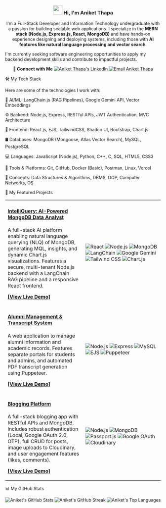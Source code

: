 

<div align="center">
<h3>
<img src="https://www.google.com/search?q=https://media.giphy.com/media/hvRJCLFzcasrR4ia7z/giphy.gif" width="30">
Hi, I'm Aniket Thapa
</h3>
</div>

<p align="center">
I'm a Full-Stack Developer and Information Technology undergraduate with a passion for building scalable web applications. I specialize in the <b>MERN stack (Node.js, Express.js, React, MongoDB)</b> and have hands-on experience designing and deploying systems, including those with <b>AI features like natural language processing and vector search</b>.







I'm currently seeking software engineering opportunities to apply my backend development skills and contribute to impactful projects.
</p>

<!-- Social Links -->

<p align="center">
<b>🤝 Connect with Me</b>





<a href="https://www.google.com/search?q=https://linkedin.com/in/aniket-thapa" target="_blank">
<img src="https://www.google.com/search?q=https://img.shields.io/badge/LinkedIn-0A66C2%3Fstyle%3Dfor-the-badge%26logo%3Dlinkedin%26logoColor%3Dwhite" alt="Aniket Thapa's LinkedIn" />
</a>
<a href="mailto:thapaaniket73@gmail.com" target="_blank">
<img src="https://www.google.com/search?q=https://img.shields.io/badge/Email-D14836%3Fstyle%3Dfor-the-badge%26logo%3Dgmail%26logoColor%3Dwhite" alt="Email Aniket Thapa" />
</a>
</p>

🛠️ My Tech Stack

Here are some of the technologies I work with:

🧠 AI/ML: LangChain.js (RAG Pipelines), Google Gemini API, Vector Embeddings

⚙️ Backend: Node.js, Express, RESTful APIs, JWT Authentication, MVC Architecture

🎨 Frontend: React.js, EJS, TailwindCSS, Shadcn UI, Bootstrap, Chart.js

🛢️ Databases: MongoDB (Mongoose, Atlas Vector Search), MySQL, PostgreSQL

💻 Languages: JavaScript (Node.js), Python, C++, C, SQL, HTML5, CSS3

🔧 Tools & Platforms: Git, GitHub, Docker (Basic), Postman, Linux, Vercel

🌱 Concepts: Data Structures & Algorithms, DBMS, OOP, Computer Networks, OS

🚀 My Featured Projects

<table>
<!-- Project 1: IntelliQuery -->
<tr>
<td width="50%">
<h4><a href="https://www.google.com/search?q=https://github.com/aniket-thapa/IntelliQuery" target="_blank">IntelliQuery: AI-Powered MongoDB Data Analyst</a></h4>
<p>A full-stack AI platform enabling natural language querying (NLQ) of MongoDB, generating MQL, insights, and dynamic Chart.js visualizations. Features a secure, multi-tenant Node.js backend with a LangChain RAG pipeline and a responsive React frontend.</p>
<p><b><a href="https://your-live-demo-link.com" target="_blank">[View Live Demo]</a></b></p>
</td>
<td>
<img src="https://www.google.com/search?q=https://img.shields.io/badge/React-61DAFB%3Fstyle%3Dfor-the-badge%26logo%3Dreact%26logoColor%3Dblack" alt="React" />
<img src="https://www.google.com/search?q=https://img.shields.io/badge/Node.js-339933%3Fstyle%3Dfor-the-badge%26logo%3Dnode.js%26logoColor%3Dwhite" alt="Node.js" />
<img src="https://www.google.com/search?q=https://img.shields.io/badge/MongoDB-47A248%3Fstyle%3Dfor-the-badge%26logo%3Dmongodb%26logoColor%3Dwhite" alt="MongoDB" />
<img src="https://www.google.com/search?q=https://img.shields.io/badge/LangChain-white%3Fstyle%3Dfor-the-badge%26logo%3Dlangchain%26logoColor%3Dblack" alt="LangChain" />
<img src="https://www.google.com/search?q=https://img.shields.io/badge/Google_Gemini-8E44AD%3Fstyle%3Dfor-the-badge" alt="Google Gemini" />
<img src="https://www.google.com/search?q=https://img.shields.io/badge/Tailwind_CSS-06B6D4%3Fstyle%3Dfor-the-badge%26logo%3Dtailwindcss%26logoColor%3Dwhite" alt="Tailwind CSS" />
<img src="https://www.google.com/search?q=https://img.shields.io/badge/Chart.js-FF6384%3Fstyle%3Dfor-the-badge%26logo%3Dchart.js%26logoColor%3Dwhite" alt="Chart.js" />
</td>
</tr>

<!-- Project 2: Alumni Management System -->

<tr>
<td width="50%">
<h4><a href="https://www.google.com/search?q=https://github.com/aniket-thapa/Alumni-Management-System" target="_blank">Alumni Management & Transcript System</a></h4>
<p>A web application to manage alumni information and academic records. Features separate portals for students and admins, and automated PDF transcript generation using Puppeteer.</p>
<p><b><a href="https://your-live-demo-link.com" target="_blank">[View Live Demo]</a></b></p>
</td>
<td>
<img src="https://www.google.com/search?q=https://img.shields.io/badge/Node.js-339933%3Fstyle%3Dfor-the-badge%26logo%3Dnode.js%26logoColor%3Dwhite" alt="Node.js" />
<img src="https://www.google.com/search?q=https://img.shields.io/badge/Express.js-000000%3Fstyle%3Dfor-the-badge%26logo%3Dexpress%26logoColor%3Dwhite" alt="Express" />
<img src="https://img.shields.io/badge/MySQL-4479A1?style=for-the-badge&logo=mysql&logoColor=white" alt="MySQL" />
<img src="https://www.google.com/search?q=https://img.shields.io/badge/EJS-A91E50%3Fstyle%3Dfor-the-badge%26logo%3Dejs%26logoColor%3Dwhite" alt="EJS" />
<img src="https://www.google.com/search?q=https://img.shields.io/badge/Puppeteer-40B5A4%3Fstyle%3Dfor-the-badge%26logo%3Dpuppeteer%26logoColor%3Dwhite" alt="Puppeteer" />
</td>
</tr>

<!-- Project 3: Blogging Platform -->

<tr>
<td width="50%">
<h4><a href="https://www.google.com/search?q=https://github.com/aniket-thapa/Blogging-Platform" target="_blank">Blogging Platform</a></h4>
<p>A full-stack blogging app with RESTful APIs and MongoDB. Includes robust authentication (Local, Google OAuth 2.0, OTP), full CRUD for posts, image uploads to Cloudinary, and user engagement features (likes, comments).</p>
<p><b><a href="https://your-live-demo-link.com" target="_blank">[View Live Demo]</a></b></p>
</td>
<td>
<img src="https://www.google.com/search?q=https://img.shields.io/badge/Node.js-339933%3Fstyle%3Dfor-the-badge%26logo%3Dnode.js%26logoColor%3Dwhite" alt="Node.js" />
<img src="https://www.google.com/search?q=https://img.shields.io/badge/MongoDB-47A248%3Fstyle%3Dfor-the-badge%26logo%3Dmongodb%26logoColor%3Dwhite" alt="MongoDB" />
<img src="https://www.google.com/search?q=https://img.shields.io/badge/Passport.js-34E27A%3Fstyle%3Dfor-the-badge%26logo%3Dpassport%26logoColor%3Dblack" alt="Passport.js" />
<img src="https://www.google.com/search?q=https://img.shields.io/badge/Google_OAuth-4285F4%3Fstyle%3Dfor-the-badge%26logo%3Dgoogle%26logoColor%3Dwhite" alt="Google OAuth" />
<img src="https://www.google.com/search?q=https://img.shields.io/badge/Cloudinary-3448C5%3Fstyle%3Dfor-the-badge%26logo%3Dcloudinary%26logoColor%3Dwhite" alt="Cloudinary" />
</td>
</tr>
</table>

📊 My GitHub Stats

<p align="center">
<!-- GitHub Stats Card -->
<img src="https://www.google.com/search?q=https://github-readme-stats.vercel.app/api%3Fusername%3Daniket-thapa%26show_icons%3Dtrue%26theme%3Dradical%26hide_border%3Dtrue%26include_all_commits%3Dtrue%26count_private%3Dtrue" alt="Aniket's GitHub Stats" />





<!-- GitHub Streak Card -->
<img src="https://www.google.com/search?q=https://github-readme-streak-stats.herokuapp.com/%3Fuser%3Daniket-thapa%26theme%3Dradical%26hide_border%3Dtrue" alt="Aniket's GitHub Streak" />





<!-- Top Languages Card -->
<img src="https://www.google.com/search?q=https://github-readme-stats.vercel.app/api/top-langs/%3Fusername%3Daniket-thapa%26layout%3Dcompact%26theme%3Dradical%26hide_border%3Dtrue%26langs_count%3D8" alt="Aniket's Top Languages" />
</p>
